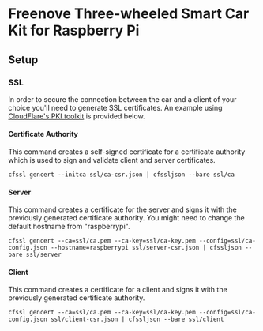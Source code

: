 # Freenove Three-wheeled Smart Car Kit for Raspberry Pi

## Setup
### SSL
In order to secure the connection between the car and a client of your choice you'll need to generate SSL certificates. An example using [CloudFlare's PKI toolkit](https://blog.cloudflare.com/introducing-cfssl/) is provided below.
#### Certificate Authority
This command creates a self-signed certificate for a certificate authority which is used to sign and validate client and server certificates.
```
cfssl gencert --initca ssl/ca-csr.json | cfssljson --bare ssl/ca
```

#### Server
This command creates a certificate for the server and signs it with the previously generated certificate authority. You might need to change the default hostname from "raspberrypi".
```
cfssl gencert --ca=ssl/ca.pem --ca-key=ssl/ca-key.pem --config=ssl/ca-config.json --hostname=raspberrypi ssl/server-csr.json | cfssljson --bare ssl/server
```

#### Client
This command creates a certificate for a client and signs it with the previously generated certificate authority.
```
cfssl gencert --ca=ssl/ca.pem --ca-key=ssl/ca-key.pem --config=ssl/ca-config.json ssl/client-csr.json | cfssljson --bare ssl/client
```
